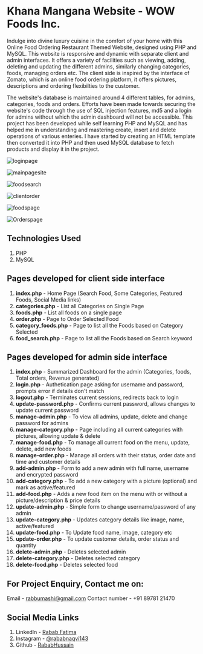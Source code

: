 # Khana Mangana Website - WOW Foods Inc.

Indulge into divine luxury cuisine in the comfort of your home with this Online Food Ordering Restaurant Themed Website, designed using PHP and MySQL. This website is responsive and dynamic with separate client and admin interfaces. It offers a variety of facilities such as viewing, adding, deleting and updating the different admins, similarly changing categories, foods, managing orders etc. The client side is inspired by the interface of Zomato, which is an online food ordering platform, it offers pictures, descriptions and ordering flexibilties to the customer.

The website's database is maintained around 4 different tables, for admins, categories, foods and orders. Efforts have been made towards securing the website's code through the use of SQL injection features, md5 and a login for admins without which the admin dashboard will not be accessible. This project has been developed while self learning PHP and MySQL and has helped me in understanding and mastering create, insert and delete operations of various enteries. I have started by creating an HTML template then converted it into PHP and then used MySQL database to fetch products and display it in the project.

![loginpage](https://user-images.githubusercontent.com/96685742/191229408-01887ec3-8390-4500-88a6-68c64ea33719.png)

![mainpagesite](https://user-images.githubusercontent.com/96685742/191229309-14ce53a5-2b56-4d11-803e-a6b8824442bd.png)

![foodsearch](https://user-images.githubusercontent.com/96685742/191229450-308bc207-c20c-478a-8fa2-9b25421c8631.png)

![clientorder](https://user-images.githubusercontent.com/96685742/191229671-43a5d0d8-ca55-44af-9da5-b3e14d65f8e3.png)

![foodspage](https://user-images.githubusercontent.com/96685742/191229721-8e83229e-bba7-4c3a-8926-99c23b9621cb.png)

![Orderspage](https://user-images.githubusercontent.com/96685742/191229887-b259df1a-3536-4b6f-846b-da00bde746eb.png)

## Technologies Used

1. PHP
2. MySQL

## Pages developed for client side interface

1. **index.php** - Home Page (Search Food, Some Categories, Featured Foods, Social Media links)
2. **categories.php** - List all Categories on Single Page
3. **foods.php** - List all foods on a single page
4. **order.php** - Page to Order Selected Food
5. **category_foods.php** - Page to list all the Foods based on Category Selected
6. **food_search.php** - Page to list all the Foods based on Search keyword

## Pages developed for admin side interface

1. **index.php** - Summarized Dashboard for the admin (Categories, foods, Total orders, Revenue generated)
2. **login.php** - Authetication page asking for username and password, prompts error if details don't match
3. **logout.php** - Terminates current sessions, redirects back to login
4. **update-password.php** - Confirms current password, allows changes to update current password
5. **manage-admin.php** - To view all admins, update, delete and change password for admins
6. **manage-category.php** - Page including all current categories with pictures, allowing update & delete
7. **manage-food.php** - To manage all current food on the menu, update, delete, add new foods
8. **manage-order.php** - Manage all orders with their status, order date and time and customer details
9. **add-admin.php** - Form to add a new admin with full name, username and encrypted password
10. **add-category.php** - To add a new category with a picture (optional) and mark as active/featured
11. **add-food.php** - Adds a new food item on the menu with or without a picture/description & price details
12. **update-admin.php** - Simple form to change username/password of any admin
13. **update-category.php** - Updates category details like image, name, active/featured
14. **update-food.php** - To Update food name, image, category etc
15. **update-order.php** - To update customer details, order status and quantity
16. **delete-admin.php** - Deletes selected admin
17. **delete-category.php** - Deletes selected category
18. **delete-food.php** - Deletes selected food

## For Project Enquiry, Contact me on:

Email - rabbumashi@gmail.com
Contact number - +91 89781 21470

## Social Media Links

1. LinkedIn - [Rabab Fatima](www.linkedin.com/in/rababfatima209)
2. Instagram - [@rababnaqvi143](https://www.instagram.com/rababnaqvi143/)
3. Github - [RababHussain](https://github.com/RababHussain)

